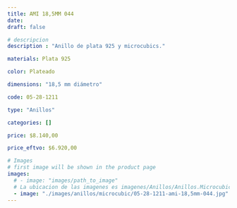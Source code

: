 ```yaml
---
title: AMI 18,5MM 044
date: 
draft: false

# descripcion
description : "Anillo de plata 925 y microcubics."

materials: Plata 925

color: Plateado

dimensions: "18,5 mm diámetro"

code: 05-28-1211

type: "Anillos"

categories: []

price: $8.140,00

price_eftvo: $6.920,00

# Images
# first image will be shown in the product page
images:
  # - image: "images/path_to_image"
  # La ubicacion de las imagenes es imagenes/Anillos/Anillos.Microcubic/05-28-1211-ami-18,5mm-044
  - image: "./images/anillos/microcubic/05-28-1211-ami-18,5mm-044.jpg"
---
```

